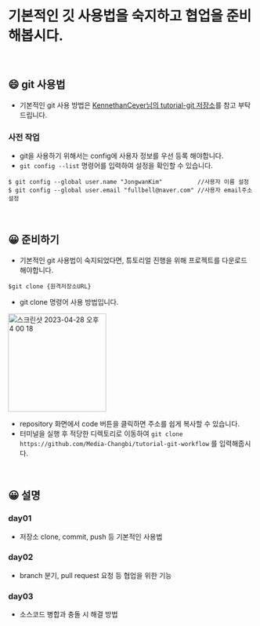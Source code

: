 # 기본적인 깃 사용법을 숙지하고 협업을 준비해봅시다.

<br>  

## :smile: git 사용법

- 기본적인 git 사용 방법은 [KennethanCeyer님의 tutorial-git 저장소](https://github.com/KennethanCeyer/tutorial-git)를 참고 부탁드립니다.

### 사전 작업
- git을 사용하기 위해서는 config에 사용자 정보를 우선 등록 해야합니다.
- ``` git config --list ``` 명령어를 입력하여 설정을 확인할 수 있습니다.
```
$ git config --global user.name "JongwanKim"          //사용자 이름 설정
$ git config --global user.email "fullbell@naver.com" //사용자 email주소 설정
```

<br>

## 😀 준비하기
- 기본적인 git 사용법이 숙지되었다면, 튜토리얼 진행을 위해 프로젝트를 다운로드 해야합니다.
```
$git clone {원격저장소URL}
```
- git clone 명령어 사용 방법입니다.
<img width="200" alt="스크린샷 2023-04-28 오후 4 00 18" src="https://user-images.githubusercontent.com/106294538/235077670-4529a3ce-2889-4d19-af7f-d76278dc9c98.png">

- repository 화면에서 code 버튼을 클릭하면 주소를 쉽게 복사할 수 있습니다.
- 터미널을 실행 후 적당한 디렉토리로 이동하여  ``` git clone https://github.com/Media-Changbi/tutorial-git-workflow ``` 를 입력해줍시다.


<br>

## 😀 설명
### day01
- 저장소 clone, commit, push 등 기본적인 사용법
### day02
- branch 분기, pull request 요청 등 협업을 위한 기능
### day03
- 소스코드 병합과 충돌 시 해결 방법


